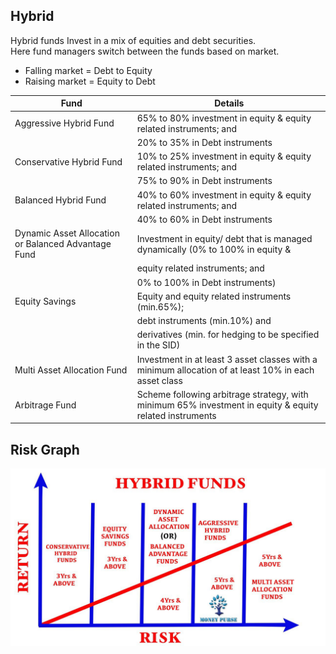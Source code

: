## Hybrid

Hybrid funds Invest in a mix of equities and debt securities.  
Here fund managers switch between the funds based on market.  

- Falling market = Debt to Equity
- Raising market = Equity to Debt

|Fund|Details
|---|---|
|Aggressive Hybrid Fund|	65% to 80% investment in equity & equity related instruments; and
||20% to 35% in Debt instruments|
|Conservative Hybrid Fund|	10% to 25% investment in equity & equity related instruments; and
||75% to 90% in Debt instruments|
|Balanced Hybrid Fund|	40% to 60% investment in equity & equity related instruments; and
||40% to 60% in Debt instruments|
|Dynamic Asset Allocation or Balanced Advantage Fund|	Investment in equity/ debt that is managed dynamically (0% to 100% in equity &
||equity related instruments; and|
||0% to 100% in Debt instruments)|
|Equity Savings|	Equity and equity related instruments (min.65%);|
||debt instruments (min.10%) and|
||derivatives (min. for hedging to be specified in the SID)|
|Multi Asset Allocation Fund|	Investment in at least 3 asset classes with a minimum allocation of at least 10% in each asset class|
|Arbitrage Fund|	Scheme following arbitrage strategy, with minimum 65% investment in equity & equity related instruments|

## Risk Graph

![alt-text](https://raw.githubusercontent.com/hemanth22/mf/main/docs/assets/HybridFunds.jpeg "Hybrid")